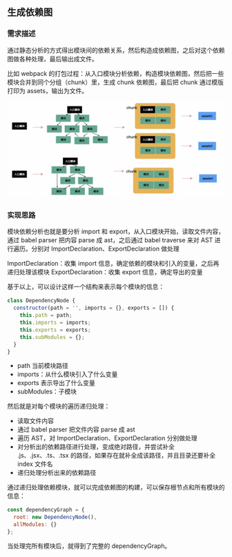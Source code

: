 ## 生成依赖图



### 需求描述

通过静态分析的方式得出模块间的依赖关系，然后构造成依赖图，之后对这个依赖图做各种处理，最后输出成文件。

比如 webpack 的打包过程：从入口模块分析依赖，构造模块依赖图，然后把一些模块合并到同个分组（chunk）里，生成 chunk 依赖图，最后把 chunk 通过模版打印为 assets，输出为文件。

![](../imgs/img6.png)



### 实现思路

模块依赖分析也就是要分析 import 和 export，从入口模块开始，读取文件内容，通过 babel parser 把内容 parse 成 ast，之后通过 babel traverse 来对 AST 进行遍历。分别对 ImportDeclaration、ExportDeclaration 做处理

ImportDeclaration：收集 import 信息，确定依赖的模块和引入的变量，之后再递归处理该模块 ExportDeclaration：收集 export 信息，确定导出的变量



基于以上，可以设计这样一个结构来表示每个模块的信息：

```js
class DependencyNode {
  constructor(path = '', imports = {}, exports = []) {
    this.path = path;
    this.imports = imports;
    this.exports = exports;
    this.subModules = {};
  }
}
```

- path 当前模块路径
- imports：从什么模块引入了什么变量
- exports 表示导出了什么变量
- subModules：子模块



然后就是对每个模块的遍历递归处理：

- 读取文件内容
- 通过 babel parser 把文件内容 parse 成 ast
- 遍历 AST，对 ImportDeclaration、ExportDeclaration 分别做处理
- 对分析出的依赖路径进行处理，变成绝对路径，并尝试补全 .js、.jsx、.ts、.tsx 的路径，如果存在就补全成该路径，并且目录还要补全 index 文件名
- 递归处理分析出来的依赖路径



通过递归处理依赖模块，就可以完成依赖图的构建，可以保存根节点和所有模块的信息：

```js
const dependencyGraph = {
  root: new DependencyNode(),
  allModules: {}
};
```



当处理完所有模块后，就得到了完整的 dependencyGraph。
